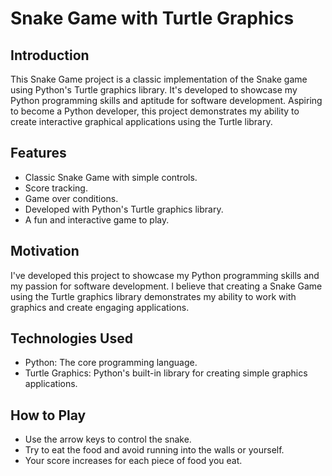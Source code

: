 # Snake Game with Turtle Graphics

## Introduction

This Snake Game project is a classic implementation of the Snake game using Python's Turtle graphics library. It's developed to showcase my Python programming skills and aptitude for software development. Aspiring to become a Python developer, this project demonstrates my ability to create interactive graphical applications using the Turtle library.

## Features

- Classic Snake Game with simple controls.
- Score tracking.
- Game over conditions.
- Developed with Python's Turtle graphics library.
- A fun and interactive game to play.

## Motivation

I've developed this project to showcase my Python programming skills and my passion for software development. I believe that creating a Snake Game using the Turtle graphics library demonstrates my ability to work with graphics and create engaging applications.

## Technologies Used

- Python: The core programming language.
- Turtle Graphics: Python's built-in library for creating simple graphics applications.


## How to Play

- Use the arrow keys to control the snake.
- Try to eat the food and avoid running into the walls or yourself.
- Your score increases for each piece of food you eat.


